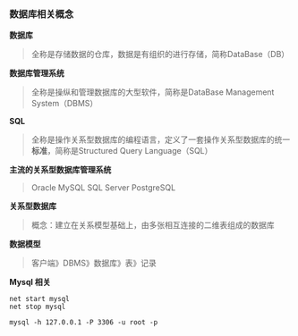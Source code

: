 ### 数据库相关概念

**数据库**

>全称是存储数据的仓库，数据是有组织的进行存储，简称DataBase（DB）

**数据库管理系统**

>全称是操纵和管理数据库的大型软件，简称是DataBase Management System（DBMS）

**SQL**

>全称是操作关系型数据库的编程语言，定义了一套操作关系型数据库的统一**标准**，简称是Structured Query Language（SQL）

**主流的关系型数据库管理系统**

> Oracle
   MySQL
   SQL Server
   PostgreSQL

**关系型数据库**

>概念：建立在关系模型基础上，由多张相互连接的二维表组成的数据库

**数据模型**

>客户端》DBMS》数据库》表》记录

**Mysql 相关**

```shell
net start mysql
net stop mysql
```

```shell
mysql -h 127.0.0.1 -P 3306 -u root -p
```